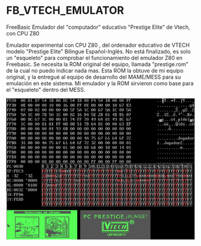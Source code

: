 # FB_VTECH_EMULATOR
FreeBasic Emulador del "computador" educativo "Prestige Elite" de Vtech, con CPU Z80

Emulador experimental con CPU Z80 , del ordenador educativo de VTECH modelo "Prestige Elite" Bilingue Español-Inglés.
No está finalizado, es solo un "esqueleto" para comprobar el funcionamiento del emulador Z80 en Freebasic.
Se necesita la ROM original del equipo, llamada "prestige.rom" de la cual no puedo indicar nada mas.
Esta ROM la obtuve de mi equipo original, y la entregué al equipo de desarrollo del MAME/MESS para su emulación en este sistema.
Mi emulador y la ROM sirvieron como base para el "esqueleto" dentro del MESS. 

![Imagen FB_PRESTIGE](https://github.com/jepalza/FB_VTECH_EMULATOR/blob/main/FB_PRESTIGE.jpg)
